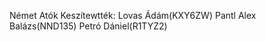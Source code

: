 Német Atók
Keszítewtték: Lovas Ádám(KXY6ZW)
              Pantl Alex Balázs(NND135)
              Petró Dániel(R1TYZ2)

